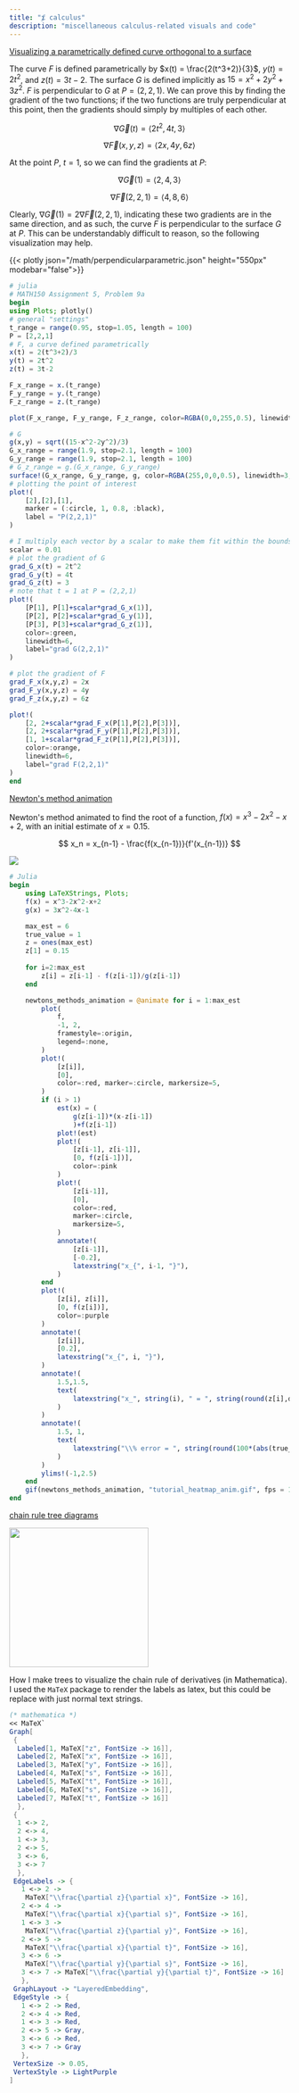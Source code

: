 ```yaml
---
title: "⨋ calculus"
description: "miscellaneous calculus-related visuals and code"
---
```


<u class="subtitle">Visualizing a parametrically defined curve orthogonal to a surface</u>

The curve $F$ is defined parametrically by $x(t) = \frac{2(t^3+2)}{3}$, $y(t) = 2t^2$, and $z(t) = 3t-2$. The surface $G$ is defined implicitly as $15 = x^2+2y^2+3z^2$. $F$ is perpendicular to $G$ at $P = (2,2,1)$. We can prove this by finding the gradient of the two functions; if the two functions are truly perpendicular at this point, then the gradients should simply by multiples of each other.

$$\nabla \vec{G}(t) = \langle 2t^2, 4t, 3\rangle$$

$$\nabla \vec{F}(x,y,z) = \langle 2x, 4y, 6z\rangle$$

At the point $P$, $t = 1$, so we can find the gradients at $P$:

$$\nabla \vec{G}(1) = \langle 2, 4, 3\rangle$$

$$\nabla \vec{F}(2,2,1) = \langle 4, 8, 6\rangle$$

Clearly, $\nabla \vec{G}(1) = 2\nabla \vec{F}(2,2,1)$, indicating these two gradients are in the same direction, and as such, the curve $F$ is perpendicular to the surface $G$ at $P$. This can be understandably difficult to reason, so the following visualization may help.

{{< plotly json="/math/perpendicularparametric.json" height="550px" modebar="false">}}

```julia
# julia
# MATH150 Assignment 5, Problem 9a
begin
using Plots; plotly()
# general "settings"
t_range = range(0.95, stop=1.05, length = 100)
P = [2,2,1]
# F, a curve defined parametrically
x(t) = 2(t^3+2)/3
y(t) = 2t^2
z(t) = 3t-2

F_x_range = x.(t_range)
F_y_range = y.(t_range)
F_z_range = z.(t_range)

plot(F_x_range, F_y_range, F_z_range, color=RGBA(0,0,255,0.5), linewidth=3, label="F", legend=false)

# G
g(x,y) = sqrt((15-x^2-2y^2)/3)
G_x_range = range(1.9, stop=2.1, length = 100)
G_y_range = range(1.9, stop=2.1, length = 100)
# G_z_range = g.(G_x_range, G_y_range)
surface!(G_x_range, G_y_range, g, color=RGBA(255,0,0,0.5), linewidth=3, label="G", legend=true)
# plotting the point of interest
plot!(
    [2],[2],[1],
    marker = (:circle, 1, 0.8, :black),
    label = "P(2,2,1)"
)

# I multiply each vector by a scalar to make them fit within the bounds of the functions
scalar = 0.01
# plot the gradient of G
grad_G_x(t) = 2t^2
grad_G_y(t) = 4t
grad_G_z(t) = 3
# note that t = 1 at P = (2,2,1)
plot!(
    [P[1], P[1]+scalar*grad_G_x(1)],
    [P[2], P[2]+scalar*grad_G_y(1)], 
    [P[3], P[3]+scalar*grad_G_z(1)],
    color=:green,
    linewidth=6,
    label="grad G(2,2,1)"
)

# plot the gradient of F
grad_F_x(x,y,z) = 2x
grad_F_y(x,y,z) = 4y
grad_F_z(x,y,z) = 6z

plot!(
    [2, 2+scalar*grad_F_x(P[1],P[2],P[3])],
    [2, 2+scalar*grad_F_y(P[1],P[2],P[3])], 
    [1, 1+scalar*grad_F_z(P[1],P[2],P[3])],
    color=:orange,
    linewidth=6,
    label="grad F(2,2,1)"
)
end
```



<u class="subtitle">Newton's method animation</u>

Newton's method animated to find the root of a function, $f(x)=x^3-2x^2-x+2$, with an initial estimate of $x = 0.15$.

$$
x_n = x_{n-1} - \frac{f(x_{n-1})}{f'(x_{n-1})}
$$

<div class="image-wrapper">
<img src="/images/newtonsmethod.gif">
</div>

```julia
# Julia
begin
    using LaTeXStrings, Plots;
	f(x) = x^3-2x^2-x+2
	g(x) = 3x^2-4x-1

	max_est = 6
	true_value = 1
	z = ones(max_est)
	z[1] = 0.15
	
	for i=2:max_est
		z[i] = z[i-1] - f(z[i-1])/g(z[i-1])
	end

	newtons_methods_animation = @animate for i = 1:max_est
	    plot(
			f,
			-1, 2,
			framestyle=:origin,
			legend=:none,
		)
		plot!(
			[z[i]],
			[0],
			color=:red, marker=:circle, markersize=5,
		)
        if (i > 1)
            est(x) = (
                g(z[i-1])*(x-z[i-1])
                )+f(z[i-1])
            plot!(est)
            plot!(
                [z[i-1], z[i-1]],
                [0, f(z[i-1])],
                color=:pink
            )
            plot!(
                [z[i-1]],
                [0],
                color=:red, 
                marker=:circle, 
                markersize=5,
            )
            annotate!(
                [z[i-1]],
                [-0.2],
                latexstring("x_{", i-1, "}"),
            ) 
        end
        plot!(
            [z[i], z[i]],
            [0, f(z[i])],
            color=:purple
        )
        annotate!(
            [z[i]],
            [0.2],
            latexstring("x_{", i, "}"),
        )
		annotate!(
			1.5,1.5, 
			text(
				latexstring("x_", string(i), " = ", string(round(z[i],digits=3)))
			)
		)
		annotate!(
			1.5, 1, 
			text(
				latexstring("\\% error = ", string(round(100*(abs(true_value - z[i]))/true_value, digits=3)))
			)
		)
		ylims!(-1,2.5)
	end 
	gif(newtons_methods_animation, "tutorial_heatmap_anim.gif", fps = 1)
end
```

<u class="subtitle">chain rule tree diagrams</u>

<div class="image-wrapper">
<img src="/images/treegraph.png" style="height:250px!important;"/>
</div>

How I make trees to visualize the chain rule of derivatives (in Mathematica). I used the `MaTeX` package to render the labels as latex, but this could be replace with just normal text strings.

```mathematica
(* mathematica *)
<< MaTeX`
Graph[
 {
  Labeled[1, MaTeX["z", FontSize -> 16]],
  Labeled[2, MaTeX["x", FontSize -> 16]],
  Labeled[3, MaTeX["y", FontSize -> 16]],
  Labeled[4, MaTeX["s", FontSize -> 16]],
  Labeled[5, MaTeX["t", FontSize -> 16]],
  Labeled[6, MaTeX["s", FontSize -> 16]],
  Labeled[7, MaTeX["t", FontSize -> 16]]
  },
 {
  1 <-> 2,
  2 <-> 4,
  1 <-> 3,
  2 <-> 5,
  3 <-> 6,
  3 <-> 7
  },
 EdgeLabels -> {
   1 <-> 2 -> 
    MaTeX["\\frac{\partial z}{\partial x}", FontSize -> 16],
   2 <-> 4 -> 
    MaTeX["\\frac{\partial x}{\partial s}", FontSize -> 16],
   1 <-> 3 -> 
    MaTeX["\\frac{\partial z}{\partial y}", FontSize -> 16],
   2 <-> 5 -> 
    MaTeX["\\frac{\partial x}{\partial t}", FontSize -> 16],
   3 <-> 6 -> 
    MaTeX["\\frac{\partial y}{\partial s}", FontSize -> 16],
   3 <-> 7 -> MaTeX["\\frac{\partial y}{\partial t}", FontSize -> 16]
   },
 GraphLayout -> "LayeredEmbedding",
 EdgeStyle -> {
   1 <-> 2 -> Red,
   2 <-> 4 -> Red,
   1 <-> 3 -> Red,
   2 <-> 5 -> Gray,
   3 <-> 6 -> Red,
   3 <-> 7 -> Gray
   },
 VertexSize -> 0.05,
 VertexStyle -> LightPurple
]
```